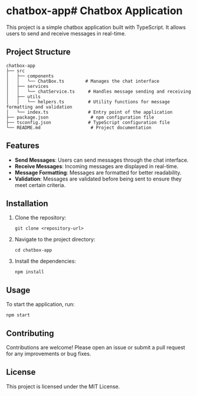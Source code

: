 # chatbox-app# Chatbox Application

This project is a simple chatbox application built with TypeScript. It allows users to send and receive messages in real-time.

## Project Structure

```
chatbox-app
├── src
│   ├── components
│   │   └── ChatBox.ts        # Manages the chat interface
│   ├── services
│   │   └── chatService.ts     # Handles message sending and receiving
│   ├── utils
│   │   └── helpers.ts         # Utility functions for message formatting and validation
│   └── index.ts               # Entry point of the application
├── package.json                # npm configuration file
├── tsconfig.json              # TypeScript configuration file
└── README.md                   # Project documentation
```

## Features

- **Send Messages**: Users can send messages through the chat interface.
- **Receive Messages**: Incoming messages are displayed in real-time.
- **Message Formatting**: Messages are formatted for better readability.
- **Validation**: Messages are validated before being sent to ensure they meet certain criteria.

## Installation

1. Clone the repository:
   ```
   git clone <repository-url>
   ```
2. Navigate to the project directory:
   ```
   cd chatbox-app
   ```
3. Install the dependencies:
   ```
   npm install
   ```

## Usage

To start the application, run:
```
npm start
```

## Contributing

Contributions are welcome! Please open an issue or submit a pull request for any improvements or bug fixes.

## License

This project is licensed under the MIT License.